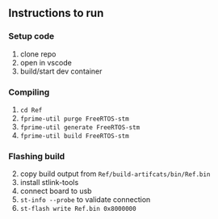 ## Instructions to run

### Setup code
1. clone repo
2. open in vscode
3. build/start dev container

### Compiling
1. `cd Ref`
2. `fprime-util purge FreeRTOS-stm`
3. `fprime-util generate FreeRTOS-stm`
4. `fprime-util build FreeRTOS-stm`

### Flashing build
2. copy build output from `Ref/build-artifcats/bin/Ref.bin`
3. install stlink-tools
4. connect board to usb
5. `st-info --probe` to validate connection
6. `st-flash write Ref.bin 0x8000000`
